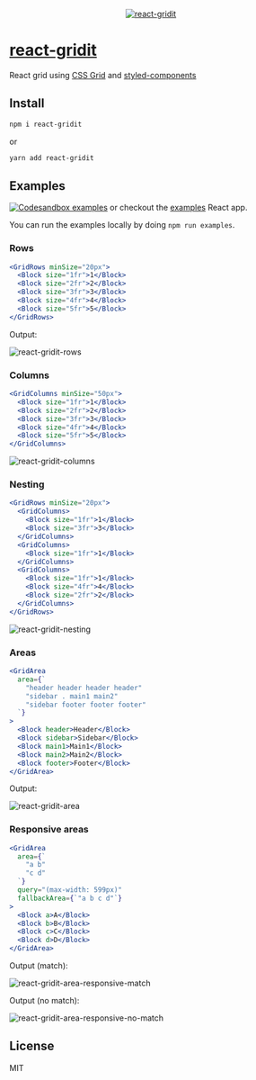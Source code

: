 <p align="center">
	<a href="https://www.npmjs.org/package/react-gridit">
  	<img src="https://github.com/nem035/react-gridit/blob/master/logo.png" alt="react-gridit">
  </a>
</p>

# [react-gridit](https://www.npmjs.org/package/react-gridit)

React grid using [CSS Grid](https://developer.mozilla.org/en-US/docs/Web/CSS/CSS_Grid_Layout) and [styled-components](https://www.styled-components.com/)

## Install

```bash
npm i react-gridit
```

or

```bash
yarn add react-gridit
```

## Examples

[![Codesandbox examples](https://codesandbox.io/static/img/play-codesandbox.svg)](https://codesandbox.io/s/10p4l2m33) or checkout the [examples](https://github.com/nem035/react-gridit/tree/master/examples) React app.

You can run the examples locally by doing `npm run examples`.

### Rows

```jsx
<GridRows minSize="20px">
  <Block size="1fr">1</Block>
  <Block size="2fr">2</Block>
  <Block size="3fr">3</Block>
  <Block size="4fr">4</Block>
  <Block size="5fr">5</Block>
</GridRows>
```

Output:

<img src="https://github.com/nem035/react-gridit/blob/master/examples/rows.png" alt="react-gridit-rows">

### Columns

```jsx
<GridColumns minSize="50px">
  <Block size="1fr">1</Block>
  <Block size="2fr">2</Block>
  <Block size="3fr">3</Block>
  <Block size="4fr">4</Block>
  <Block size="5fr">5</Block>
</GridColumns>
```

<img src="https://github.com/nem035/react-gridit/blob/master/examples/columns.png" alt="react-gridit-columns">

### Nesting

```jsx
<GridRows minSize="20px">
  <GridColumns>
    <Block size="1fr">1</Block>
    <Block size="3fr">3</Block>
  </GridColumns>
  <GridColumns>
    <Block size="1fr">1</Block>
  </GridColumns>
  <GridColumns>
    <Block size="1fr">1</Block>
    <Block size="4fr">4</Block>
    <Block size="2fr">2</Block>
  </GridColumns>
</GridRows>
```

<img src="https://github.com/nem035/react-gridit/blob/master/examples/nesting.png" alt="react-gridit-nesting">

### Areas

```jsx
<GridArea
  area={`
    "header header header header"
    "sidebar . main1 main2"
    "sidebar footer footer footer"
  `}
>
  <Block header>Header</Block>
  <Block sidebar>Sidebar</Block>
  <Block main1>Main1</Block>
  <Block main2>Main2</Block>
  <Block footer>Footer</Block>
</GridArea>
```

Output:

<img src="https://github.com/nem035/react-gridit/blob/master/examples/area.png" alt="react-gridit-area">

### Responsive areas

```jsx
<GridArea
  area={`
    "a b"
    "c d"
  `}
  query="(max-width: 599px)"
  fallbackArea={`"a b c d"`}
>
  <Block a>A</Block>
  <Block b>B</Block>
  <Block c>C</Block>
  <Block d>D</Block>
</GridArea>
```

Output (match):

<img src="https://github.com/nem035/react-gridit/blob/master/examples/area-responsive-match.png" alt="react-gridit-area-responsive-match">

Output (no match):

<img src="https://github.com/nem035/react-gridit/blob/master/examples/area-responsive-no-match.png" alt="react-gridit-area-responsive-no-match">

## License

MIT
